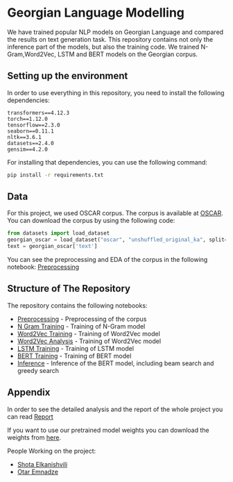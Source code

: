 # Georgian Language Modelling
We have trained popular NLP models on Georgian Language and compared the results on text generation task.
This repository contains not only the inference part of the models, but also the training code. We trained N-Gram,Word2Vec, LSTM and BERT models on the Georgian corpus.

## Setting up the environment
In order to use everything in this repository, you need to install the following dependencies:
```
transformers==4.12.3
torch==1.12.0
tensorflow==2.3.0
seaborn==0.11.1
nltk==3.6.1
datasets==2.4.0
gensim==4.2.0
```
For installing that dependencies, you can use the following command:

```bash
pip install -r requirements.txt
```
## Data
For this project, we used OSCAR corpus. The corpus is available at [OSCAR](https://huggingface.co/datasets/oscar). You can download the corpus by using the following code:

```python
from datasets import load_dataset
georgian_oscar = load_dataset("oscar", "unshuffled_original_ka", split="train")
text = georgian_oscar['text']
```
You can see the preprocessing and EDA of the corpus in the following notebook:
[Preprocessing](./notebooks/EDA_Pre_Processing.ipynb)


## Structure of The Repository
The repository contains the following notebooks:
- [Preprocessing](./notebooks/EDA_Pre_Processing.ipynb) - Preprocessing of the corpus
- [N Gram Training](./notebooks/n_gram.ipynb) - Training of N-Gram model
- [Word2Vec Training](./notebooks/word2vec_training.ipynb) - Training of Word2Vec model
- [Word2Vec Analysis](./notebooks/word2vec_analysis.ipynb) - Training of Word2Vec model
- [LSTM Training](./notebooks/lstm.ipynb) - Training of LSTM model
- [BERT Training](./notebooks/trainbert.ipynb) - Training of BERT model
- [Inference](./notebooks/inference.ipynb) - Inference of the BERT model, including beam search and greedy search


## Appendix
In order to see the detailed analysis and the report of the whole project you can read [Report](./report.pdf)

If you want to use our pretrained model weights you can download the weights from [here](https://drive.google.com/drive/folders/1SI3SE5ZezXcboe5U-GdJIh9PAsKE99SU).

People Working on the project:
- [Shota Elkanishvili](https://github.com/sHOTa-23) 
- [Otar Emnadze](https://github.com/Oemnadze) 